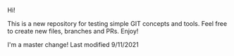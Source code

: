 Hi!

This is a new repository for testing simple GIT concepts and tools.
Feel free to create new files, branches and PRs.
Enjoy!

I'm a master change!
Last modified 9/11/2021

